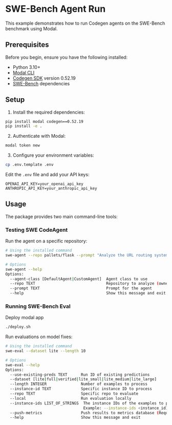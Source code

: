 # SWE-Bench Agent Run

This example demonstrates how to run Codegen agents on the SWE-Bench benchmark using Modal.

## Prerequisites

Before you begin, ensure you have the following installed:
- Python 3.10+
- [Modal CLI](https://modal.com/docs/guide/cli-reference)
- [Codegen SDK](https://docs.codegen.com) version 0.52.19
- [SWE-Bench](https://github.com/princeton-nlp/SWE-bench) dependencies

## Setup

1. Install the required dependencies:

```bash
pip install modal codegen==0.52.19
pip install -e .
```

2. Authenticate with Modal:

```bash
modal token new
```

3. Configure your environment variables:

```bash
cp .env.template .env
```

Edit the `.env` file and add your API keys:

```
OPENAI_API_KEY=your_openai_api_key
ANTHROPIC_API_KEY=your_anthropic_api_key
```

## Usage

The package provides two main command-line tools:

### Testing SWE CodeAgent

Run the agent on a specific repository:

```bash
# Using the installed command
swe-agent --repo pallets/flask --prompt "Analyze the URL routing system"

# Options
swe-agent --help
Options:
  --agent-class [DefaultAgent|CustomAgent]  Agent class to use
  --repo TEXT                               Repository to analyze (owner/repo)
  --prompt TEXT                             Prompt for the agent
  --help                                    Show this message and exit
```

### Running SWE-Bench Eval

Deploy modal app

```bash
./deploy.sh
```

Run evaluations on model fixes:

```bash
# Using the installed command
swe-eval --dataset lite --length 10

# Options
swe-eval --help
Options:
  --use-existing-preds TEXT      Run ID of existing predictions
  --dataset [lite|full|verified|lite_small|lite_medium|lite_large]
  --length INTEGER               Number of examples to process
  --instance-id TEXT             Specific instance ID to process
  --repo TEXT                    Specific repo to evaluate
  --local                        Run evaluation locally
  --instance-ids LIST_OF_STRINGS  The instance IDs of the examples to process.
                                  Example: --instance-ids <instance_id1>,<instance_id2>,...
  --push-metrics                 Push results to metrics database (Requires additional database environment variables)
  --help                         Show this message and exit
```
